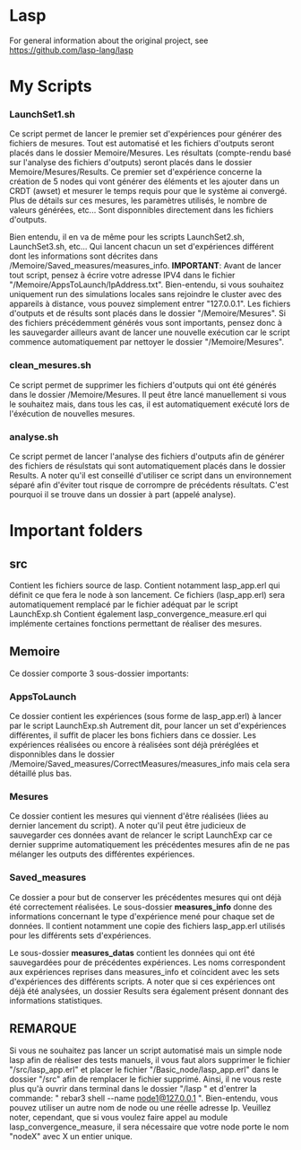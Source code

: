 Lasp
=======================================================

For general information about the original project, see https://github.com/lasp-lang/lasp

# My Scripts
### LaunchSet1.sh
Ce script permet de lancer le premier set d'expériences pour générer des fichiers de mesures.
Tout est automatisé et les fichiers d'outputs seront placés dans le dossier Memoire/Mesures. Les résultats (compte-rendu basé sur l'analyse des fichiers d'outputs) seront placés dans le dossier Memoire/Mesures/Results.
Ce premier set d'expérience concerne la création de 5 nodes qui vont générer des éléments et les ajouter dans un CRDT (awset) et mesurer le temps requis pour que le système ai convergé.
Plus de détails sur ces mesures, les paramètres utilisés, le nombre de valeurs générées, etc... Sont disponnibles directement dans les fichiers d'outputs.

Bien entendu, il en va de même pour les scripts LaunchSet2.sh, LaunchSet3.sh, etc... Qui lancent chacun un set d'expériences différent dont les informations sont décrites dans /Memoire/Saved_measures/measures_info. 
**IMPORTANT**: 
Avant de lancer tout script, pensez à écrire votre adresse IPV4 dans le fichier "/Memoire/AppsToLaunch/IpAddress.txt". Bien-entendu, si vous souhaitez uniquement run des simulations locales sans rejoindre le cluster avec des appareils à distance, vous pouvez simplement entrer "127.0.0.1".
 Les fichiers d'outputs et de résults sont placés dans le dossier "/Memoire/Mesures". Si des fichiers précédemment générés vous sont importants, pensez donc à les sauvegarder ailleurs avant de lancer une nouvelle exécution car le script commence automatiquement par nettoyer le dossier "/Memoire/Mesures". 


### clean_mesures.sh
Ce script permet de supprimer les fichiers d'outputs qui ont été générés dans le dossier /Memoire/Mesures.
Il peut être lancé manuellement si vous le souhaitez mais, dans tous les cas, il est automatiquement exécuté lors de l'éxécution de nouvelles mesures.

### analyse.sh
Ce script permet de lancer l'analyse des fichiers d'outputs afin de générer des fichiers de résulstats qui sont automatiquement placés dans le dossier Results.
A noter qu'il est conseillé d'utiliser ce script dans un environnement séparé afin d'éviter tout risque de corrompre de précédents résultats. C'est pourquoi il se trouve dans un dossier à part (appelé analyse).

# Important folders

## src
Contient les fichiers source de lasp.
Contient notamment lasp_app.erl qui définit ce que fera le node à son lancement.
Ce fichiers (lasp_app.erl) sera automatiquement remplacé par le fichier adéquat par le script LaunchExp.sh
Contient également lasp_convergence_measure.erl qui implémente certaines fonctions permettant de réaliser des mesures.

## Memoire
Ce dossier comporte 3 sous-dossier importants:

### AppsToLaunch
Ce dossier contient les expériences (sous forme de lasp_app.erl) à lancer par le script LaunchExp.sh
Autrement dit, pour lancer un set d'expériences différentes, il suffit de placer les bons fichiers dans ce dossier.
Les expériences réalisées ou encore à réalisées sont déjà préréglées et disponnibles dans le dossier /Memoire/Saved_measures/CorrectMeasures/measures_info mais cela sera détaillé plus bas.

### Mesures
Ce dossier contient les mesures qui viennent d'être réalisées (liées au dernier lancement du script).
A noter qu'il peut être judicieux de sauvegarder ces données avant de relancer le script LaunchExp car ce dernier supprime automatiquement les précédentes mesures afin de ne pas mélanger les outputs des différentes expériences.

### Saved_measures
Ce dossier a pour but de conserver les précédentes mesures qui ont déjà été correctement réalisées.
Le sous-dossier **measures_info** donne des informations concernant le type d'expérience mené pour chaque set de données. Il contient notamment une copie des fichiers lasp_app.erl utilisés pour les différents sets d'expériences.

Le sous-dossier **measures_datas** contient les données qui ont été sauvegardées pour de précédentes expériences. Les noms correspondent aux expériences reprises dans measures_info et coïncident avec les sets d'expériences des différents scripts. A noter que si ces expériences ont déjà été analysées, un dossier Results sera également présent donnant des informations statistiques.


## REMARQUE
Si vous ne souhaitez pas lancer un script automatisé mais un simple node lasp afin de réaliser des tests manuels, il vous faut alors supprimer le fichier "/src/lasp_app.erl" et placer le fichier "/Basic_node/lasp_app.erl" dans le dossier "/src" afin de remplacer le fichier supprimé.
Ainsi, il ne vous reste plus qu'à ouvrir dans terminal dans le dossier "/lasp " et d'entrer la commande: " rebar3 shell --name node1@127.0.0.1 ". Bien-entendu, vous pouvez utiliser un autre nom de node ou une réelle adresse Ip. Veuillez noter, cependant, que si vous voulez faire appel au module lasp_convergence_measure, il sera nécessaire que votre node porte le nom "nodeX" avec X un entier unique.
